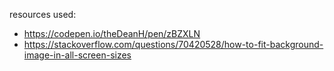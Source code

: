 resources used: 
- https://codepen.io/theDeanH/pen/zBZXLN
- https://stackoverflow.com/questions/70420528/how-to-fit-background-image-in-all-screen-sizes
